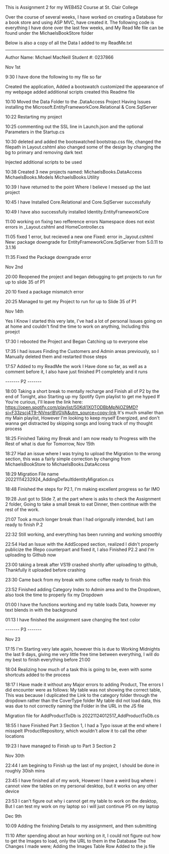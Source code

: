 This is Assignment 2 for my WEB452 Course at St. Clair College

Over the course of several weeks, I have worked on creating a Database for a book store and using ASP MVC, have created it.
The following code is everything I have done over the last few weeks, and My Read Me file can be found under the MichaelsBookStore folder

Below is also a copy of all the Data I added to my ReadMe.txt

-----------------------------------------------------------------------------------------------
Author Name: Michael MacNeill
Student #:   0237866

Nov 1st

9:30 I have done the following to my file so far

Created the application,
Added a bootswatch
customized the appearance of my webpage
added additional scripts
created this Readme file

10:10 Moved the Data Folder to the .DataAccess Project
      Having Issues installing the Microsoft.EntityFrameworkCore.Relational & Core.SqlServer

10:22 Restarting my project

10:25 commenting out the SSL line in Launch.json and the optional Parameters in the Startup.cs

10:30 deleted and added the bootswatched bootstrap.css file, changed the filepath in Layout.cshtml
also changed some of the design by changing the bg to primary and removing dark text

Injected additional scripts to be used

10:38 Created 3 new projects named:
        MichaelsBooks.DataAccess
        MichaelsBooks.Models
        MichaelsBooks.Utility

10:39 I have returned to the point Where I believe I messed up the last project

10:45 I have Installed Core.Relational and Core.SqlServer successfully

10:49 I have also successfully installed Identity.EntityFrameworkCore

11:00 working on fixing two refference errors
    Namespace does not exist errors in _Layout.cshtml and HomeController.cs

11:05 fixed 1 error, but recieved a new one
    Fixed: error in _layout.cshtml
    New: package downgrade for EntityFrameworkCore.SqlServer from 5.0.11 to 3.1.16

11:35 Fixed the Package downgrade error


Nov 2nd

20:00 Reopened the project and began debugging to get projects to run for up to slide 35 of P1

20:10 fixed a package mismatch error

20:25 Managed to get my Project to run for up to Slide 35 of P1


Nov 14th

Yes I Know I started this very late, I've had a lot of personal Issues going on at home and couldn't find the time to work on anything, Including this proejct

17:30 I rebooted the Project and Began Catching up to everyone else

17:35 I had issues Finding the Customers and Admin areas previously, so I Manually deleted them and restarted those steps

17:57 Added to my ReadMe the work I Have done so far, as well as a comment before it, I also have just finished P1 completely and it runs

------- P2 -------

18:00 Taking a short break to mentally recharge and Finish all of P2 by the end of Tonight, also Starting up my Spotify Gym playlist to get me hyped
    If You're curious, I'll leave the link here: https://open.spotify.com/playlist/50Kdj1XOTODBbMpNjOZ9MD?si=F33zscj4T9-NVnsrIBVGVA&utm_source=copy-link
        It's much smaller than my Main playlist, However I'm looking to keep myself Energized, and don't wanna get distracted by skipping songs and losing track of my thought process

18:25 Finished Taking my Break and I am now ready to Progress with the Rest of what is due for Tomorrow, Nov 15th

18:27 Had an issue where I was trying to upload the Migration to the wrong section, this was a fairly simple correction by changing from MichaelsBookStore to MichaelsBooks.DataAccess

18:29 Migration File name  20221114232924_AddingDefaultIdentityMigration.cs

18:48 Finished the steps for P2.1, I'm making excellent progress so far IMO

19:28 Just got to Slide 7, at the part where is asks to check the Assignment 2 folder, Going to take a small break to eat Dinner, then continue with the rest of the work.

21:07 Took a much longer break than I had origonally intended, but I am ready to finish P.2

22:32 Still working, and everything has been running and working smoothly

22:54 Had an Issue with the AddScoped section, realized I didn't properly publicize the IRepo counterpart and fixed it, I also Finished P2.2 and I'm uploading to Github now

23:00 taking a break after VS19 crashed shortly after uploading to github, Thankfully it uploaded before crashing

23:30 Came back from my break with some coffee ready to finish this

23:52 Finished adding Category Index to Admin area and to the Dropdown, also took the time to properly fix my Dropdown

01:00 I have the functions working and my table loads Data, however my text blends in with the background

01:13 I have finished the assignment save changing the text color

------- P3 -------

Nov 23

17:15 I'm Starting very late again, however this is due to Working Midnights the last 9 days, giving me very little free time between everything, I will do my best to finish everything before 21:00

18:04 Realizing how much of a task this is going to be, even with some shortcuts added to the process

18:17 I Have made it without any Major errors to adding Product, The errors I did encounter were as follows:
    My table was not showing the correct table, This was because I duplicated the Link to the category folder through the dropdown rather than the CoverType folder
    My table did not load data, this was due to not correctly naming the Folder in the URL in the JS file

Migration file for AddProductToDb is 20221124012517_AddProductToDb.cs

18:55 I have Finished Part 3 Section 1, I had a Typo issue at the end where I misspelt IProductRepository, which wouldn't allow it to call the other locations

19:23 I have managed to Finish up to Part 3 Section 2

Nov 30th

22:44 I am begining to Finish up the last of my project, I should be done in roughly 30ish mins

23:45 I have finished all of my work, However I have a weird bug where i cannot view the tables on my personal desktop, but it works on any other device

23:53 I can't figure out why i cannot get my table to work on the desktop, But I can test my work on my laptop so i will just continue P5 on my laptop

Dec 9th

10:09 Adding the finishing Details to my assignment, and then submitting
 
11:10 After spending about an hour working on it, I could not figure out how to get the Images to load, only the URL to them in the Database
    The Changes I made were;
        Adding the Images Table Row
        Added to the js file
